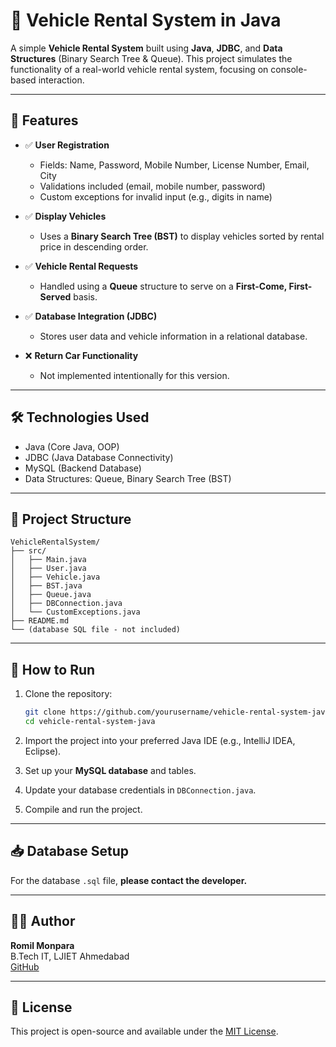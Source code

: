 # 🚗 Vehicle Rental System in Java

A simple **Vehicle Rental System** built using **Java**, **JDBC**, and **Data Structures** (Binary Search Tree & Queue). This project simulates the functionality of a real-world vehicle rental system, focusing on console-based interaction.

---

## 📌 Features

- ✅ **User Registration**
  - Fields: Name, Password, Mobile Number, License Number, Email, City
  - Validations included (email, mobile number, password)
  - Custom exceptions for invalid input (e.g., digits in name)

- ✅ **Display Vehicles**
  - Uses a **Binary Search Tree (BST)** to display vehicles sorted by rental price in descending order.

- ✅ **Vehicle Rental Requests**
  - Handled using a **Queue** structure to serve on a **First-Come, First-Served** basis.

- ✅ **Database Integration (JDBC)**
  - Stores user data and vehicle information in a relational database.

- ❌ **Return Car Functionality**
  - Not implemented intentionally for this version.

---

## 🛠️ Technologies Used

- Java (Core Java, OOP)
- JDBC (Java Database Connectivity)
- MySQL (Backend Database)
- Data Structures: Queue, Binary Search Tree (BST)

---

## 📂 Project Structure

```
VehicleRentalSystem/
├── src/
│   ├── Main.java
│   ├── User.java
│   ├── Vehicle.java
│   ├── BST.java
│   ├── Queue.java
│   ├── DBConnection.java
│   └── CustomExceptions.java
├── README.md
└── (database SQL file - not included)
```

---

## 🚀 How to Run

1. Clone the repository:
   ```bash
   git clone https://github.com/yourusername/vehicle-rental-system-java.git
   cd vehicle-rental-system-java
   ```

2. Import the project into your preferred Java IDE (e.g., IntelliJ IDEA, Eclipse).

3. Set up your **MySQL database** and tables.

4. Update your database credentials in `DBConnection.java`.

5. Compile and run the project.

---

## 📥 Database Setup

For the database `.sql` file, **please contact the developer.**

---

## 🧑‍💻 Author

**Romil Monpara**  
B.Tech IT, LJIET Ahmedabad  
[GitHub](https://github.com/romilmonpara)

---

## 📄 License

This project is open-source and available under the [MIT License](LICENSE).
